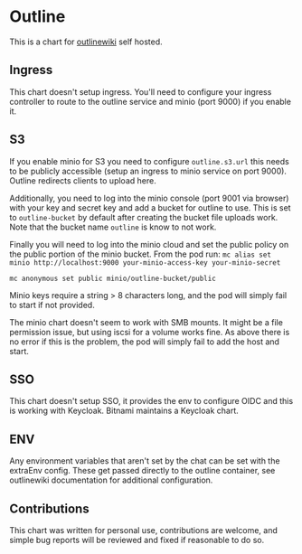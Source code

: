 # Outline

This is a chart for [outlinewiki](https://github.com/chsasank/outline-wiki-docker-compose) self hosted.

## Ingress

This chart doesn't setup ingress. You'll need to configure your ingress controller to route to the outline service and minio (port 9000) if you enable it.

## S3

If you enable minio for S3 you need to configure `outline.s3.url` this needs to be publicly accessible (setup an ingress to minio service on port 9000). Outline redirects clients to upload here.

Additionally, you need to log into the minio console (port 9001 via browser) with your key and secret key and add a bucket for outline to use. This is set to `outline-bucket` by default after creating the bucket file uploads work. Note that the bucket name `outline` is know to not work.

Finally you will need to log into the minio cloud and set the public policy on the public portion of the minio bucket. From the pod run: 
`mc alias set minio http://localhost:9000 your-minio-access-key your-minio-secret`

`mc anonymous set public minio/outline-bucket/public`

Minio keys require a string > 8 characters long, and the pod will simply fail to start if not provided.

The minio chart doesn't seem to work with SMB mounts. It might be a file permission issue, but using iscsi for a volume works fine. As above there is no error if this is the problem, the pod will simply fail to add the host and start.

## SSO

This chart doesn't setup SSO, it provides the env to configure OIDC and this is working with Keycloak. Bitnami maintains a Keycloak chart.

## ENV

Any environment variables that aren't set by the chat can be set with the extraEnv config. These get passed directly to the outline container, see outlinewiki documentation for additional configuration.

## Contributions

This chart was written for personal use, contributions are welcome, and simple bug reports will be reviewed and fixed if reasonable to do so.

